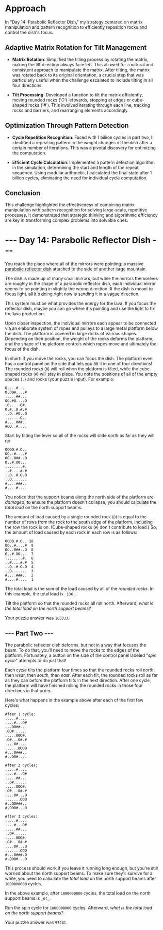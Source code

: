 # Approach

In "Day 14: Parabolic Reflector Dish," my strategy centered on matrix manipulation and pattern recognition to efficiently reposition rocks and control the dish's focus.

## Adaptive Matrix Rotation for Tilt Management

-   **Matrix Rotation**: Simplified the tilting process by rotating the matrix, making the tilt direction always face left. This allowed for a natural and consistent approach to manipulate the matrix. After tilting, the matrix was rotated back to its original orientation, a crucial step that was particularly useful when the challenge escalated to include tilting in all four directions.
    
-   **Tilt Processing**: Developed a function to tilt the matrix efficiently, moving rounded rocks ('O') leftwards, stopping at edges or cube-shaped rocks ('#'). This involved iterating through each line, tracking rocks and barriers, and rearranging elements accordingly.
    

## Optimization Through Pattern Detection

-   **Cycle Repetition Recognition**: Faced with 1 billion cycles in part two, I identified a repeating pattern in the weight changes of the dish after a certain number of iterations. This was a pivotal discovery for optimizing the computation.
    
-   **Efficient Cycle Calculation**: Implemented a pattern detection algorithm in the simulation, determining the start and length of the repeat sequence. Using modular arithmetic, I calculated the final state after 1 billion cycles, eliminating the need for individual cycle computation.
    

## Conclusion

This challenge highlighted the effectiveness of combining matrix manipulation with pattern recognition for solving large-scale, repetitive processes. It demonstrated that strategic thinking and algorithmic efficiency are key in transforming complex problems into solvable ones.

# --- Day 14: Parabolic Reflector Dish ---

You reach the place where all of the mirrors were pointing: a massive  [parabolic reflector dish](https://en.wikipedia.org/wiki/Parabolic_reflector)  attached  to the side of another large mountain.

The dish is made up of many small mirrors, but while the mirrors themselves are roughly in the shape of a parabolic reflector dish, each individual mirror seems to be pointing in slightly the wrong direction. If the dish is meant to focus light, all it's doing right now is sending it in a vague direction.

This system must be what provides the energy for the lava! If you focus the reflector dish, maybe you can go where it's pointing and use the light to fix the lava production.

Upon closer inspection, the individual mirrors each appear to be connected via an elaborate system of ropes and pulleys to a large metal platform below the dish. The platform is covered in large rocks of various shapes. Depending on their position, the weight of the rocks deforms the platform, and the shape of the platform controls which ropes move and ultimately the focus of the dish.

In short: if you move the rocks, you can focus the dish. The platform even has a control panel on the side that lets you  _tilt_  it in one of four directions! The rounded rocks (`O`) will roll when the platform is tilted, while the cube-shaped rocks (`#`) will stay in place. You note the positions of all of the empty spaces (`.`) and rocks (your puzzle input). For example:

```
O....#....
O.OO#....#
.....##...
OO.#O....O
.O.....O#.
O.#..O.#.#
..O..#O..O
.......O..
#....###..
#OO..#....

```

Start by tilting the lever so all of the rocks will slide  _north_  as far as they will go:

```
OOOO.#.O..
OO..#....#
OO..O##..O
O..#.OO...
........#.
..#....#.#
..O..#.O.O
..O.......
#....###..
#....#....

```

You notice that the support beams along the north side of the platform are  _damaged_; to ensure the platform doesn't collapse, you should calculate the  _total load_  on the north support beams.

The amount of load caused by a single rounded rock (`O`) is equal to the number of rows from the rock to the south edge of the platform, including the row the rock is on. (Cube-shaped rocks (`#`) don't contribute to load.) So, the amount of load caused by each rock in each row is as follows:

```
OOOO.#.O.. 10
OO..#....#  9
OO..O##..O  8
O..#.OO...  7
........#.  6
..#....#.#  5
..O..#.O.O  4
..O.......  3
#....###..  2
#....#....  1

```

The total load is the sum of the load caused by all of the  _rounded rocks_. In this example, the total load is  `_136_`.

Tilt the platform so that the rounded rocks all roll north. Afterward,  _what is the total load on the north support beams?_

Your puzzle answer was  `103333`.

## --- Part Two ---

The parabolic reflector dish deforms, but not in a way that focuses the beam. To do that, you'll need to move the rocks to the edges of the platform. Fortunately, a button on the side of the control panel labeled "_spin cycle_" attempts to do just that!

Each  _cycle_  tilts the platform four times so that the rounded rocks roll  _north_, then  _west_, then  _south_, then  _east_. After each tilt, the rounded rocks roll as far as they can before the platform tilts in the next direction. After one cycle, the platform will have finished rolling the rounded rocks in those four directions in that order.

Here's what happens in the example above after each of the first few cycles:

```
After 1 cycle:
.....#....
....#...O#
...OO##...
.OO#......
.....OOO#.
.O#...O#.#
....O#....
......OOOO
#...O###..
#..OO#....

After 2 cycles:
.....#....
....#...O#
.....##...
..O#......
.....OOO#.
.O#...O#.#
....O#...O
.......OOO
#..OO###..
#.OOO#...O

After 3 cycles:
.....#....
....#...O#
.....##...
..O#......
.....OOO#.
.O#...O#.#
....O#...O
.......OOO
#...O###.O
#.OOO#...O

```

This process should work if you leave it running long enough, but you're still worried about the north support beams. To make sure they'll survive for a while, you need to calculate the  _total load_  on the north support beams after  `1000000000`  cycles.

In the above example, after  `1000000000`  cycles, the total load on the north support beams is  `_64_`.

Run the spin cycle for  `1000000000`  cycles. Afterward,  _what is the total load on the north support beams?_

Your puzzle answer was  `97241`.